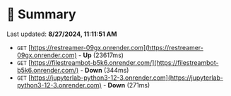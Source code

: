 # 📖 Summary
Last updated: **8/27/2024, 11:11:51 AM**

- `GET` [https://restreamer-09gx.onrender.com](https://restreamer-09gx.onrender.com) - **Up** (23617ms)
- `GET` [https://filestreambot-b5k6.onrender.com/](https://filestreambot-b5k6.onrender.com/) - **Down** (344ms)
- `GET` [https://jupyterlab-python3-12-3.onrender.com](https://jupyterlab-python3-12-3.onrender.com) - **Down** (271ms)
